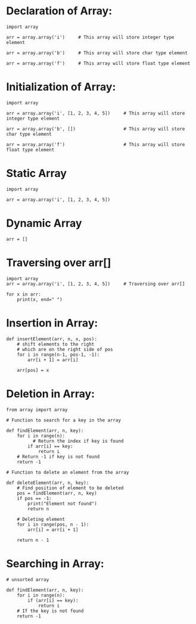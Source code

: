 # Declaration of Array:
    
    import array  

    arr = array.array('i')     # This array will store integer type element

    arr = array.array('b')     # This array will store char type element

    arr = array.array('f')     # This array will store float type element




# Initialization of Array:

    import array

    arr = array.array('i', [1, 2, 3, 4, 5])     # This array will store integer type element

    arr = array.array('b', [])                  # This array will store char type element

    arr = array.array('f')                      # This array will store float type element



# Static Array

    import array

    arr = array.array('i', [1, 2, 3, 4, 5])



# Dynamic Array

    arr = []


# Traversing over arr[]

    import array
    arr = array.array('i', [1, 2, 3, 4, 5])     # Traversing over arr[]

    for x in arr:
        print(x, end=" ")


# Insertion in Array:

    def insertElement(arr, n, x, pos):
        # shift elements to the right
        # which are on the right side of pos
        for i in range(n-1, pos-1, -1):
            arr[i + 1] = arr[i]

        arr[pos] = x

# Deletion in Array:

    from array import array

    # Function to search for a key in the array

    def findElement(arr, n, key):
        for i in range(n):
              # Return the index if key is found
            if arr[i] == key:
                return i
        # Return -1 if key is not found
        return -1  

    # Function to delete an element from the array

    def deleteElement(arr, n, key):
        # Find position of element to be deleted
        pos = findElement(arr, n, key)
        if pos == -1:
            print("Element not found")
            return n

        # Deleting element
        for i in range(pos, n - 1):
            arr[i] = arr[i + 1]

        return n - 1
  
# Searching in Array:

    # unsorted array

    def findElement(arr, n, key):
        for i in range(n):
            if (arr[i] == key):
                return i
        # If the key is not found
        return -1